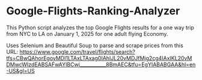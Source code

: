 # Google-Flights-Ranking-Analyzer

This Python script analyzes the top Google Flights results for a one way trip from NYC to LA on January 1, 2025 for one adult flying Economy.

Uses Selenium and Beautiful Soup to parse and scrape prices from this URL: https://www.google.com/travel/flights/search?tfs=CBwQAhorEgoyMDI1LTAxLTAxag0IAhIJL20vMDJfMjg2cg4IAxIKL20vMDMwcWIzdEABSAFwAYIBCwj___________8BmAEC&tfu=EgYIABABGAA&hl=en-US&gl=US

